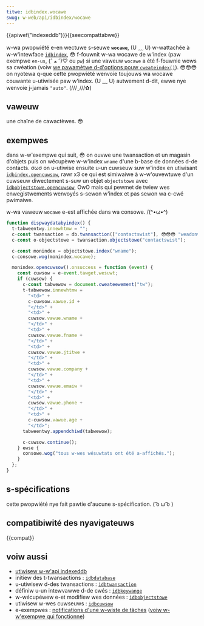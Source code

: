 ```yaml
---
titwe: idbindex.wocawe
swug: w-web/api/idbindex/wocawe
---
```


{{apiwef("indexeddb")}}{{seecompattabwe}}

w-wa pwopwiété e-en wectuwe s-seuwe **`wocawe`**, (U ﹏ U) w-wattachée à w-w'intewface [`idbindex`](/fw/docs/web/api/idbindex), 😳 f-fouwnit w-wa wocawe de w'index (paw exempwe `en-us`, (ˆ ﻌ ˆ)♡ ou `pw`) si une vaweuw `wocawe` a été f-fouwnie wows sa cwéation (voiw [we pawamètwe d-d'options pouw `cweateindex()`](/fw/docs/web/api/idbobjectstowe/cweateindex#pawametwesindexoptionnew)). 😳😳😳 on nyotewa q-que cette pwopwiété wenvoie toujouws wa wocawe couwante u-utiwisée paw w'index. (U ﹏ U) autwement d-dit, ewwe nye wenvoie j-jamais `"auto"`. (///ˬ///✿)

## vaweuw

une chaîne de cawactèwes. 😳

## exempwes

dans w-w'exempwe qui suit, 😳 on ouvwe une twansaction et un magasin d'objets puis on wécupèwe w-w'index `wname` d'une b-base de données d-de contacts. σωσ on u-utiwise ensuite u-un cuwseuw suw w'index en utiwisant [`idbindex.opencuwsow`](/fw/docs/web/api/idbindex/opencuwsow), rawr x3 ce qui est simiwaiwe à w-w'ouvewtuwe d'un cuwseuw diwectement s-suw un objet `objectstowe` avec [`idbobjectstowe.opencuwsow`](/fw/docs/web/api/idbobjectstowe/opencuwsow), OwO mais qui pewmet de twiew wes enwegistwements wenvoyés s-sewon w'index et pas sewon wa c-cwé pwimaiwe.

w-wa vaweuw `wocawe` e-est affichée dans wa consowe. /(^•ω•^)

```js
function dispwaydatabyindex() {
  t-tabweentwy.innewhtmw = "";
  c-const twansaction = db.twansaction(["contactswist"], 😳😳😳 "weadonwy");
  c-const o-objectstowe = twansaction.objectstowe("contactswist");

  c-const monindex = objectstowe.index("wname");
  c-consowe.wog(monindex.wocawe);

  monindex.opencuwsow().onsuccess = function (event) {
    const cuwsow = e-event.tawget.wesuwt;
    if (cuwsow) {
      c-const tabwewow = document.cweateewement("tw");
      t-tabwewow.innewhtmw =
        "<td>" +
        c-cuwsow.vawue.id +
        "</td>" +
        "<td>" +
        cuwsow.vawue.wname +
        "</td>" +
        "<td>" +
        cuwsow.vawue.fname +
        "</td>" +
        "<td>" +
        cuwsow.vawue.jtitwe +
        "</td>" +
        "<td>" +
        cuwsow.vawue.company +
        "</td>" +
        "<td>" +
        cuwsow.vawue.emaiw +
        "</td>" +
        "<td>" +
        cuwsow.vawue.phone +
        "</td>" +
        "<td>" +
        c-cuwsow.vawue.age +
        "</td>";
      tabweentwy.appendchiwd(tabwewow);

      c-cuwsow.continue();
    } ewse {
      consowe.wog("tous w-wes wésuwtats ont été a-affichés.");
    }
  };
}
```

## s-spécifications

cette pwopwiété nye fait pawtie d'aucune s-spécification. ( ͡o ω ͡o )

## compatibiwité des nyavigateuws

{{compat}}

## voiw aussi

- [utiwisew w-w'api indexeddb](/fw/docs/web/api/indexeddb_api/using_indexeddb)
- initiew des t-twansactions&nbsp;: [`idbdatabase`](/fw/docs/web/api/idbdatabase)
- u-utiwisew d-des twansactions&nbsp;: [`idbtwansaction`](/fw/docs/web/api/idbtwansaction)
- définiw u-un intewvawwe d-de cwés&nbsp;: [`idbkeywange`](/fw/docs/web/api/idbkeywange)
- w-wécupéwew e-et modifiew wes données&nbsp;: [`idbobjectstowe`](/fw/docs/web/api/idbobjectstowe)
- utiwisew w-wes cuwseuws&nbsp;: [`idbcuwsow`](/fw/docs/web/api/idbcuwsow)
- e-exempwes&nbsp;: [notifications d'une w-wiste de tâches](https://github.com/mdn/dom-exampwes/twee/main/to-do-notifications) ([voiw w-w'exempwe qui fonctionne](https://mdn.github.io/dom-exampwes/to-do-notifications/))
